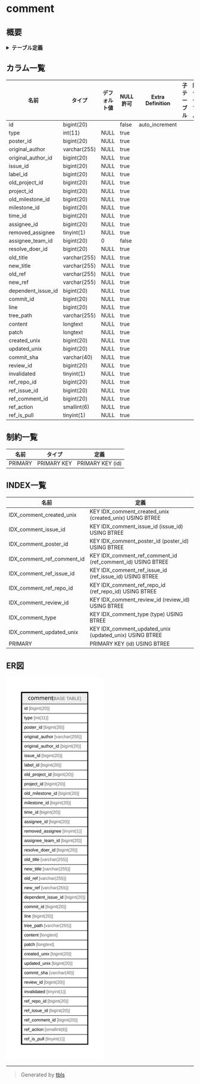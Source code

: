 # comment

## 概要

<details>
<summary><strong>テーブル定義</strong></summary>

```sql
CREATE TABLE `comment` (
  `id` bigint(20) NOT NULL AUTO_INCREMENT,
  `type` int(11) DEFAULT NULL,
  `poster_id` bigint(20) DEFAULT NULL,
  `original_author` varchar(255) DEFAULT NULL,
  `original_author_id` bigint(20) DEFAULT NULL,
  `issue_id` bigint(20) DEFAULT NULL,
  `label_id` bigint(20) DEFAULT NULL,
  `old_project_id` bigint(20) DEFAULT NULL,
  `project_id` bigint(20) DEFAULT NULL,
  `old_milestone_id` bigint(20) DEFAULT NULL,
  `milestone_id` bigint(20) DEFAULT NULL,
  `time_id` bigint(20) DEFAULT NULL,
  `assignee_id` bigint(20) DEFAULT NULL,
  `removed_assignee` tinyint(1) DEFAULT NULL,
  `assignee_team_id` bigint(20) NOT NULL DEFAULT 0,
  `resolve_doer_id` bigint(20) DEFAULT NULL,
  `old_title` varchar(255) DEFAULT NULL,
  `new_title` varchar(255) DEFAULT NULL,
  `old_ref` varchar(255) DEFAULT NULL,
  `new_ref` varchar(255) DEFAULT NULL,
  `dependent_issue_id` bigint(20) DEFAULT NULL,
  `commit_id` bigint(20) DEFAULT NULL,
  `line` bigint(20) DEFAULT NULL,
  `tree_path` varchar(255) DEFAULT NULL,
  `content` longtext DEFAULT NULL,
  `patch` longtext DEFAULT NULL,
  `created_unix` bigint(20) DEFAULT NULL,
  `updated_unix` bigint(20) DEFAULT NULL,
  `commit_sha` varchar(40) DEFAULT NULL,
  `review_id` bigint(20) DEFAULT NULL,
  `invalidated` tinyint(1) DEFAULT NULL,
  `ref_repo_id` bigint(20) DEFAULT NULL,
  `ref_issue_id` bigint(20) DEFAULT NULL,
  `ref_comment_id` bigint(20) DEFAULT NULL,
  `ref_action` smallint(6) DEFAULT NULL,
  `ref_is_pull` tinyint(1) DEFAULT NULL,
  PRIMARY KEY (`id`),
  KEY `IDX_comment_type` (`type`),
  KEY `IDX_comment_created_unix` (`created_unix`),
  KEY `IDX_comment_ref_issue_id` (`ref_issue_id`),
  KEY `IDX_comment_ref_repo_id` (`ref_repo_id`),
  KEY `IDX_comment_ref_comment_id` (`ref_comment_id`),
  KEY `IDX_comment_poster_id` (`poster_id`),
  KEY `IDX_comment_issue_id` (`issue_id`),
  KEY `IDX_comment_updated_unix` (`updated_unix`),
  KEY `IDX_comment_review_id` (`review_id`)
) ENGINE=InnoDB DEFAULT CHARSET=utf8mb4 ROW_FORMAT=DYNAMIC
```

</details>

## カラム一覧

| 名前                 | タイプ          | デフォルト値       | NULL許可   | Extra Definition | 子テーブル      | 親テーブル      | コメント     |
| ------------------ | ------------ | ------------ | -------- | ---------------- | ---------- | ---------- | -------- |
| id                 | bigint(20)   |              | false    | auto_increment   |            |            |          |
| type               | int(11)      | NULL         | true     |                  |            |            |          |
| poster_id          | bigint(20)   | NULL         | true     |                  |            |            |          |
| original_author    | varchar(255) | NULL         | true     |                  |            |            |          |
| original_author_id | bigint(20)   | NULL         | true     |                  |            |            |          |
| issue_id           | bigint(20)   | NULL         | true     |                  |            |            |          |
| label_id           | bigint(20)   | NULL         | true     |                  |            |            |          |
| old_project_id     | bigint(20)   | NULL         | true     |                  |            |            |          |
| project_id         | bigint(20)   | NULL         | true     |                  |            |            |          |
| old_milestone_id   | bigint(20)   | NULL         | true     |                  |            |            |          |
| milestone_id       | bigint(20)   | NULL         | true     |                  |            |            |          |
| time_id            | bigint(20)   | NULL         | true     |                  |            |            |          |
| assignee_id        | bigint(20)   | NULL         | true     |                  |            |            |          |
| removed_assignee   | tinyint(1)   | NULL         | true     |                  |            |            |          |
| assignee_team_id   | bigint(20)   | 0            | false    |                  |            |            |          |
| resolve_doer_id    | bigint(20)   | NULL         | true     |                  |            |            |          |
| old_title          | varchar(255) | NULL         | true     |                  |            |            |          |
| new_title          | varchar(255) | NULL         | true     |                  |            |            |          |
| old_ref            | varchar(255) | NULL         | true     |                  |            |            |          |
| new_ref            | varchar(255) | NULL         | true     |                  |            |            |          |
| dependent_issue_id | bigint(20)   | NULL         | true     |                  |            |            |          |
| commit_id          | bigint(20)   | NULL         | true     |                  |            |            |          |
| line               | bigint(20)   | NULL         | true     |                  |            |            |          |
| tree_path          | varchar(255) | NULL         | true     |                  |            |            |          |
| content            | longtext     | NULL         | true     |                  |            |            |          |
| patch              | longtext     | NULL         | true     |                  |            |            |          |
| created_unix       | bigint(20)   | NULL         | true     |                  |            |            |          |
| updated_unix       | bigint(20)   | NULL         | true     |                  |            |            |          |
| commit_sha         | varchar(40)  | NULL         | true     |                  |            |            |          |
| review_id          | bigint(20)   | NULL         | true     |                  |            |            |          |
| invalidated        | tinyint(1)   | NULL         | true     |                  |            |            |          |
| ref_repo_id        | bigint(20)   | NULL         | true     |                  |            |            |          |
| ref_issue_id       | bigint(20)   | NULL         | true     |                  |            |            |          |
| ref_comment_id     | bigint(20)   | NULL         | true     |                  |            |            |          |
| ref_action         | smallint(6)  | NULL         | true     |                  |            |            |          |
| ref_is_pull        | tinyint(1)   | NULL         | true     |                  |            |            |          |

## 制約一覧

| 名前      | タイプ         | 定義               |
| ------- | ----------- | ---------------- |
| PRIMARY | PRIMARY KEY | PRIMARY KEY (id) |

## INDEX一覧

| 名前                         | 定義                                                          |
| -------------------------- | ----------------------------------------------------------- |
| IDX_comment_created_unix   | KEY IDX_comment_created_unix (created_unix) USING BTREE     |
| IDX_comment_issue_id       | KEY IDX_comment_issue_id (issue_id) USING BTREE             |
| IDX_comment_poster_id      | KEY IDX_comment_poster_id (poster_id) USING BTREE           |
| IDX_comment_ref_comment_id | KEY IDX_comment_ref_comment_id (ref_comment_id) USING BTREE |
| IDX_comment_ref_issue_id   | KEY IDX_comment_ref_issue_id (ref_issue_id) USING BTREE     |
| IDX_comment_ref_repo_id    | KEY IDX_comment_ref_repo_id (ref_repo_id) USING BTREE       |
| IDX_comment_review_id      | KEY IDX_comment_review_id (review_id) USING BTREE           |
| IDX_comment_type           | KEY IDX_comment_type (type) USING BTREE                     |
| IDX_comment_updated_unix   | KEY IDX_comment_updated_unix (updated_unix) USING BTREE     |
| PRIMARY                    | PRIMARY KEY (id) USING BTREE                                |

## ER図

![er](comment.svg)

---

> Generated by [tbls](https://github.com/k1LoW/tbls)
